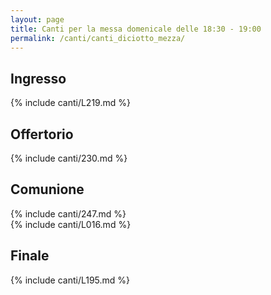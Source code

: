 ```yaml
---
layout: page
title: Canti per la messa domenicale delle 18:30 - 19:00
permalink: /canti/canti_diciotto_mezza/
---
```


## Ingresso
{% include canti/L219.md %}     

## Offertorio
{% include canti/230.md %}   

## Comunione   
{% include canti/247.md %}   
{% include canti/L016.md %}   

## Finale
{% include canti/L195.md %}
